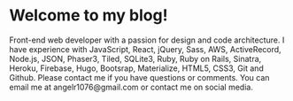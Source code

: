 <h1>Welcome to my blog!</h1>

<p>Front-end web developer with a passion for design and code architecture. I have experience with JavaScript, React, jQuery, Sass, AWS, ActiveRecord, Node.js, JSON, Phaser3, Tiled, SQLite3, Ruby, Ruby on Rails, Sinatra, Heroku, Firebase, Hugo, Bootsrap, Materialize, HTML5, CSS3, Git and Github. Please contact me if you have questions or comments. You can email me at angelr1076@gmail.com or contact me on social media.</p>